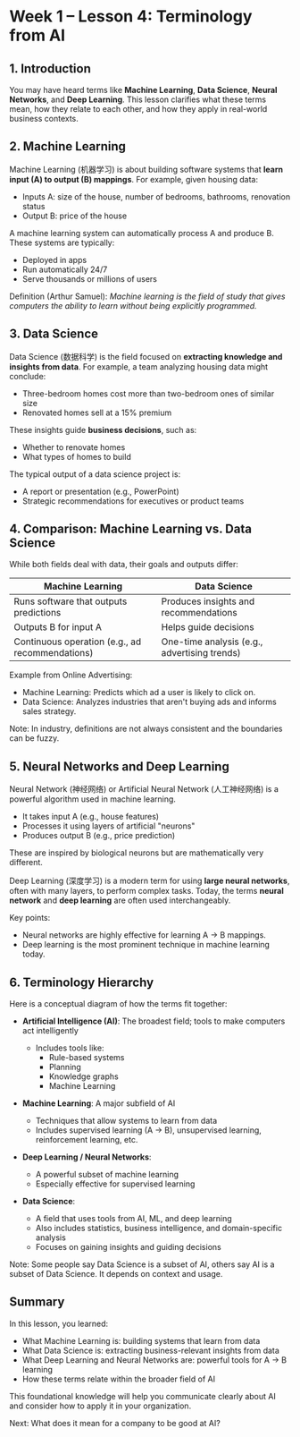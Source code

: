 
# Week 1 – Lesson 4: Terminology from AI

## 1. Introduction

You may have heard terms like **Machine Learning**, **Data Science**, **Neural Networks**, and **Deep Learning**. This lesson clarifies what these terms mean, how they relate to each other, and how they apply in real-world business contexts.

## 2. Machine Learning

Machine Learning (机器学习) is about building software systems that **learn input (A) to output (B) mappings**. For example, given housing data:

- Inputs A: size of the house, number of bedrooms, bathrooms, renovation status
- Output B: price of the house

A machine learning system can automatically process A and produce B. These systems are typically:
- Deployed in apps
- Run automatically 24/7
- Serve thousands or millions of users

Definition (Arthur Samuel): *Machine learning is the field of study that gives computers the ability to learn without being explicitly programmed.*

## 3. Data Science

Data Science (数据科学) is the field focused on **extracting knowledge and insights from data**. For example, a team analyzing housing data might conclude:

- Three-bedroom homes cost more than two-bedroom ones of similar size
- Renovated homes sell at a 15% premium

These insights guide **business decisions**, such as:
- Whether to renovate homes
- What types of homes to build

The typical output of a data science project is:
- A report or presentation (e.g., PowerPoint)
- Strategic recommendations for executives or product teams

## 4. Comparison: Machine Learning vs. Data Science

While both fields deal with data, their goals and outputs differ:

| Machine Learning | Data Science |
|------------------|--------------|
| Runs software that outputs predictions | Produces insights and recommendations |
| Outputs B for input A | Helps guide decisions |
| Continuous operation (e.g., ad recommendations) | One-time analysis (e.g., advertising trends) |

Example from Online Advertising:
- Machine Learning: Predicts which ad a user is likely to click on.
- Data Science: Analyzes industries that aren't buying ads and informs sales strategy.

Note: In industry, definitions are not always consistent and the boundaries can be fuzzy.

## 5. Neural Networks and Deep Learning

Neural Network (神经网络) or Artificial Neural Network (人工神经网络) is a powerful algorithm used in machine learning.

- It takes input A (e.g., house features)
- Processes it using layers of artificial "neurons"
- Produces output B (e.g., price prediction)

These are inspired by biological neurons but are mathematically very different.

Deep Learning (深度学习) is a modern term for using **large neural networks**, often with many layers, to perform complex tasks. Today, the terms **neural network** and **deep learning** are often used interchangeably.

Key points:
- Neural networks are highly effective for learning A → B mappings.
- Deep learning is the most prominent technique in machine learning today.

## 6. Terminology Hierarchy

Here is a conceptual diagram of how the terms fit together:

- **Artificial Intelligence (AI)**: The broadest field; tools to make computers act intelligently
  - Includes tools like:
    - Rule-based systems
    - Planning
    - Knowledge graphs
    - Machine Learning

- **Machine Learning**: A major subfield of AI
  - Techniques that allow systems to learn from data
  - Includes supervised learning (A → B), unsupervised learning, reinforcement learning, etc.

- **Deep Learning / Neural Networks**:
  - A powerful subset of machine learning
  - Especially effective for supervised learning

- **Data Science**:
  - A field that uses tools from AI, ML, and deep learning
  - Also includes statistics, business intelligence, and domain-specific analysis
  - Focuses on gaining insights and guiding decisions

Note: Some people say Data Science is a subset of AI, others say AI is a subset of Data Science. It depends on context and usage.

## Summary

In this lesson, you learned:

- What Machine Learning is: building systems that learn from data
- What Data Science is: extracting business-relevant insights from data
- What Deep Learning and Neural Networks are: powerful tools for A → B learning
- How these terms relate within the broader field of AI

This foundational knowledge will help you communicate clearly about AI and consider how to apply it in your organization.

Next: What does it mean for a company to be good at AI?
